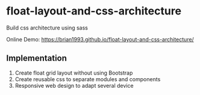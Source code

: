 # float-layout-and-css-architecture
Build css architecture using sass

Online Demo: https://brian1993.github.io/float-layout-and-css-architecture/
## Implementation
  1. Create float grid layout without using Bootstrap
  2. Create reusable css to separate modules and components 
  3. Responsive web design to adapt several device
